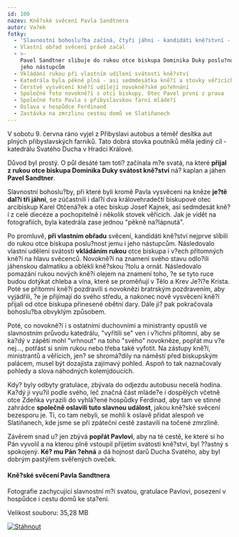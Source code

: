 ```yaml
---
id: 100
nazev: Kně?ské svěcení Pavla Sandtnera
autor: Va?ek
fotky:
  - 'Slavnostní bohoslu?ba začíná, čtyři jáhni - kandidáti kně?stvní - přicházejí'
  - Vlastní obřad svěcení právě začal
  - >-
    Pavel Sandtner slibuje do rukou otce biskupa Dominika Duky poslu?nost jemu i
    jeho nástupcům
  - Vkládání rukou při vlastním udílení svátosti kně?ství
  - Katedrála byla pěkně plná - asi sedmdesátka kně?í a stovky věřících
  - Čerstvě vysvěcení kně?í udílejí novokně?ské po?ehnání
  - Společné foto novokně?í s otci biskupy. Otec Pavel první z prava
  - Společné foto Pavla s přibyslavskou farní mláde?í
  - Oslava v hospůdce Ferdinand
  - Zastávka na zmrzlinu cestou domů ve Slatiňanech
---
```

V sobotu 9. června ráno vyjel z Přibyslavi autobus a téměř desítka aut plných přibyslavských farníků. Tato dobrá stovka poutníků měla jediný cíl - katedrálu Svatého Ducha v Hradci Králové.<p>
Důvod byl prostý. O půl desáté tam toti? začínala m?e svatá, na které <strong>přijal z rukou otce biskupa Dominika Duky svátost kně?ství</strong> ná? kaplan a jáhen <strong>Pavel Sandtner</strong>.<p>
Slavnostní bohoslu?by, při které byli kromě Pavla vysvěceni na kněze <strong>je?tě dal?í tři jáhni</strong>, se zúčastnili i dal?í dva královehradečtí biskupové otec arcibiskup Karel Otčená?ek a otec biskup Josef Kajnek, asi sedmdesát kně?í z celé diecéze a pochopitelně i několik stovek věřících. Jak je vidět na fotografiích, byla katedrála zase jednou "pěkně na?lápnutá".<p>
Po promluvě, <strong>při vlastním obřadu</strong> svěcení, kandidáti kně?ství nejprve slíbili do rukou otce biskupa poslu?nost jemu i jeho nástupcům. Následovalo vlastní udělení svátosti <strong>vkládáním rukou</strong> otce biskupa i v?ech přítomných kně?í na hlavu svěcenců. Novokně?í na znamení svého stavu odlo?ili jáhenskou dalmatiku a oblékli kně?skou ?tolu a ornát. Následovalo pomazání rukou nových kně?í olejem na znamení toho, ?e se tyto ruce budou dotýkat chleba a vína, které se proměňují v Tělo a Krev Je?í?e Krista. Poté se přítomní kně?í pozdravili s novoknězi bratrským pozdravením, aby vyjádřili, ?e je přijímají do svého středu, a nakonec nově vysvěcení kně?í přijali od otce biskupa přinesené obětní dary. Dále ji? pak pokračovala bohoslu?ba obvyklým způsobem.<p>
Poté, co novokně?í i s ostatními duchovními a ministranty opustili ve slavnostním průvodu katedrálu, "vyřítili se" ven i v?ichni přítomní, aby se ka?dý v zápětí mohl "vrhnout" na toho "svého" novokněze, popřát mu v?e nej..., potřást si sním rukou nebo třeba také vyfotit. Na zástupy kně?í, ministrantů a věřících, jen? se shromá?dily na náměstí před biskupským palácem, musel být dozajista zajímavý pohled. Aspoň to tak naznačovaly pohledy a slova náhodných kolemjdoucích.<p>
Kdy? byly odbyty gratulace, zbývala do odjezdu autobusu necelá hodina. Ka?dý ji vyu?il podle svého, leč značná část mláde?e i dospělých včetně otce Zdeňka vyrazili do vyhlá?ené hospůdky Ferdinad, aby tam ve stinné zahrádce <strong>společně oslavili tuto slavnou událost</strong>, jakou kně?ské svěcení bezesporu je. Ti, co tam nebyli, se mohli k oslavě přidat alespoň ve Slatiňanech, kde jsme se při zpáteční cestě zastavili na točené zmrzlině.<p>
Závěrem snad u? jen zbývá <strong>popřát Pavlovi</strong>, aby na té cestě, ke které si ho Pán vyvolil a na kterou plně vstoupil přijetím svátosti kně?ství, byl ??astný s spokojený. <strong>Ké? mu Pán ?ehná</strong> a dá hojnost darů Ducha Svatého, aby byl dobrým pastýřem svěřených oveček.<p>
<p>
<div class='stahnout'><p>
<div><h4 class='left'>Kně?ské svěcení Pavla Sandtnera</h4><p>
Fotografie zachycující slavnostní m?i svatou, gratulace Pavlovi, posezení v hospůdce i cestu domů ke sta?ení.</p><p>
Velikost souboru: 35,28 MB</p><p>
</div><p>
<a href='http://www.edisk.cz/stahnout-soubor/54918/20070609_sveceni-Pavel-Sandtner.zip_35.28MB.html'><img src='obr/tlacitko_stahnout_2.png' alt='Stáhnout'></a><p>
</div>
